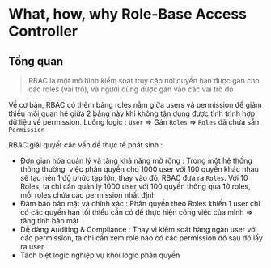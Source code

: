 # What, how, why Role-Base Access Controller

## Tổng quan

> RBAC là một mô hình kiểm soát truy cập nơi quyền hạn được gán cho các roles (vai trò), và người dùng được gán vào các
> vai trò đó

Về cơ bản, RBAC có thêm bảng roles nằm giữa users và permission để giảm thiểu mối quan hệ giữa 2 bảng này khi không tận
dụng được tình trình hợp dữ liệu về permission.
Luồng logic : `User` => Gán `Roles` => `Roles` đã chứa sẵn `Permission`

RBAC giải quyết các vấn đề thực tế phát sinh :

- Đơn giản hóa quản lý và tăng khả năng mở rộng : Trong một hệ thống thông thường, việc phân quyền cho 1000 user với 100
  quyền khác nhau sẽ tạo nên 1 độ phức tạp lớn, thay vào đó, RBAC đưa ra `Roles`. Với 10 Roles, ta chỉ cần quản lý 1000
  user với 100 quyền thông qua 10 roles, mỗi roles chứa các permission nhất định
- Đảm bảo bảo mật và chính xác : Phân quyền theo Roles khiến 1 user chỉ có các quyền hạn tối thiểu cần có để thực hiện
  công việc của mình => tăng tính bảo mật
- Dễ dàng Auditing & Compliance : Thay vì kiểm soát hàng ngàn user với các permission, ta chỉ cần xem role nào có các
  permission đó sau đó lấy ra user
- Tách biệt logic nghiệp vụ khỏi logic phân quyền